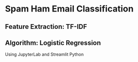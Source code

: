 # Spam Ham Email Classification

## Feature Extraction: TF-IDF
## Algorithm: Logistic Regression


Using JupyterLab and Streamlit Python 
